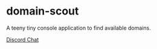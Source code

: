# domain-scout
A teeny tiny console application to find available domains.

[Discord Chat](https://chat.tehbrian.xyz)
